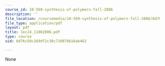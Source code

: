 ```yaml
---
course_id: 10-569-synthesis-of-polymers-fall-2006
description: ''
file_location: /coursemedia/10-569-synthesis-of-polymers-fall-2006/6d76c50c269df2c30c710878b16ab462_lec24_11082006.pdf
file_type: application/pdf
layout: pdf
title: lec24_11082006.pdf
type: course
uid: 6d76c50c269df2c30c710878b16ab462

---
```

None